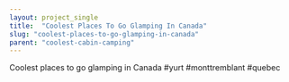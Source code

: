 ```yaml
---
layout: project_single
title:  "Coolest Places To Go Glamping In Canada"
slug: "coolest-places-to-go-glamping-in-canada"
parent: "coolest-cabin-camping"
---
```

Coolest places to go glamping in Canada #yurt #monttremblant #quebec